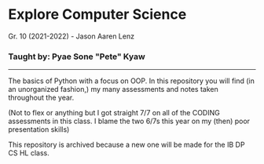 # Explore Computer Science 
Gr. 10 (2021-2022) - Jason Aaren Lenz
### Taught by: Pyae Sone "Pete" Kyaw

---

The basics of Python with a focus on OOP. In this repository you will find (in an unorganized fashion,) my many assessments and notes taken throughout the year.

(Not to flex or anything but I got straight 7/7 on all of the CODING assessments in this class. I blame the two 6/7s this year on my (then) poor presentation skills)

This repository is archived because a new one will be made for the IB DP CS HL class.
